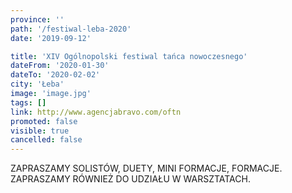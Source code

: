```yaml
---
province: ''
path: '/festiwal-leba-2020'
date: '2019-09-12'

title: 'XIV Ogólnopolski festiwal tańca nowoczesnego'
dateFrom: '2020-01-30'
dateTo: '2020-02-02'
city: 'Łeba'
image: 'image.jpg'
tags: []
link: http://www.agencjabravo.com/oftn
promoted: false
visible: true
cancelled: false
---
```

ZAPRASZAMY SOLISTÓW, DUETY, MINI FORMACJE, FORMACJE. ZAPRASZAMY RÓWNIEŻ DO UDZIAŁU W WARSZTATACH.

